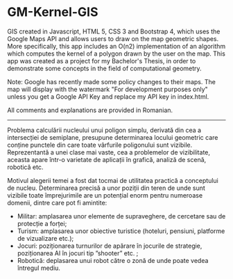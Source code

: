 # GM-Kernel-GIS
GIS created in Javascript, HTML 5, CSS 3 and Bootstrap 4, which uses the Google Maps API and allows users to draw on the map geometric shapes. More specifically, this app includes an  O(n2) implementation of an algorithm which computes the kernel of a polygon drawn by the user on the map.
This app was created as a project for my Bachelor's Thesis, in order to demonstrate some concepts in the field of computational geometry.

Note: Google has recently made some policy changes to their maps. The map will display with the watermark "For development purposes only" unless you get a Google API Key and replace my API key in index.html.

All comments and explanations are provided in Romanian.

------------------------------------------------------------------

Problema calculării nucleului unui poligon simplu, derivată din cea a intersecției de semiplane,  presupune determinarea locului geometric care  conține punctele din care toate vârfurile poligonului sunt vizibile. Reprezentantă a unei clase mai vaste, cea a problemelor 
de vizibilitate, aceasta apare într-o varietate de aplicații în grafică, analiză de scenă, robotică etc.

Motivul alegerii temei a fost dat tocmai de utilitatea practică a conceptului  de nucleu. Determinarea  precisă a  unor poziții din teren de unde sunt vizibile toate împrejurimile are un potențial enorm pentru numeroase domenii, dintre care pot fi amintite:
-  Militar: amplasarea unor elemente de supraveghere, de cercetare sau de protecție a forței;
-  Turism: amplasarea unor obiective turistice (hoteluri, pensiuni, platforme de vizualizare etc.);
-  Jocuri: poziționarea turnurilor de apărare în jocurile de strategie, poziționarea AI în jocuri tip ”shooter” etc. ;
-  Robotică: deplasarea unui robot către o zonă de unde poate vedea întregul mediu.

